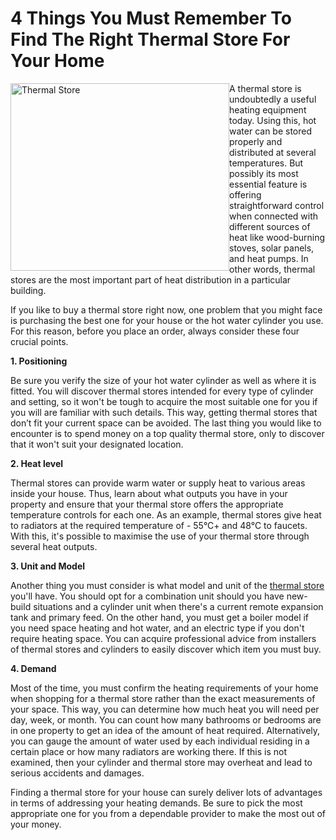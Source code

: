 # 4 Things You Must Remember To Find The Right Thermal Store For Your Home
<img src="https://thermal-store.cabanova.com/files/nahg-2b796wp1y0py-i7isp.jpg" alt="Thermal Store" style="float:left;width:350px;height:300px;">

A thermal store is undoubtedly a useful heating equipment today. Using this, hot water can be stored properly and distributed at several temperatures. But possibly its most essential feature is offering straightforward control when connected with different sources of heat like wood-burning stoves, solar panels, and heat pumps. In other words, thermal stores are the most important part of heat distribution in a particular building.

If you like to buy a thermal store right now, one problem that you might face is purchasing the best one for your house or the hot water cylinder you use. For this reason, before you place an order, always consider these four crucial points.

<B>1. Positioning</B>

Be sure you verify the size of your hot water cylinder as well as where it is fitted. You will discover thermal stores intended for every type of cylinder and setting, so it won't be tough to acquire the most suitable one for you if you will are familiar with such details. This way, getting thermal stores that don’t fit your current space can be avoided. The last thing you would like to encounter is to spend money on a top quality thermal store, only to discover that it won't suit your designated location.


<B>2. Heat level</B>

Thermal stores can provide warm water or supply heat to various areas inside your house. Thus, learn about what outputs you have in your property and ensure that your thermal store offers the appropriate temperature controls for each one. As an example, thermal stores give heat to radiators at the required temperature of - 55°C+ and 48°C to faucets. With this, it's possible to maximise the use of your thermal store through several heat outputs.

<B>3. Unit and Model</B>

Another thing you must consider is what model and unit of the <A HREF="https://whcylinders.co.uk/thermal-store/">thermal store</A> you'll have. You should opt for a combination unit should you have new-build situations and a cylinder unit when there's a current remote expansion tank and primary feed. On the other hand, you must get a boiler model if you need space heating and hot water, and an electric type if you don't require heating space. You can acquire professional advice from installers of thermal stores and cylinders to easily discover which item you must buy.

<B>4. Demand</B>

Most of the time, you must confirm the heating requirements of your home when shopping for a thermal store rather than the exact measurements of your space. This way, you can determine how much heat you will need per day, week, or month. You can count how many bathrooms or bedrooms are in one property to get an idea of the amount of heat required. Alternatively, you can gauge the amount of water used by each individual residing in a certain place or how many radiators are working there. If this is not examined, then your cylinder and thermal store may overheat and lead to serious accidents and damages.

Finding a thermal store for your house can surely deliver lots of advantages in terms of addressing your heating demands. Be sure to pick the most appropriate one for you from a dependable provider to make the most out of your money.
